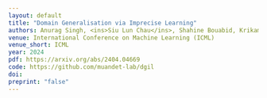 ```yaml
---
layout: default
title: "Domain Generalisation via Imprecise Learning"
authors: Anurag Singh, <ins>Siu Lun Chau</ins>, Shahine Bouabid, Krikamol Muandet 
venue: International Conference on Machine Learning (ICML)
venue_short: ICML
year: 2024
pdf: https://arxiv.org/abs/2404.04669
code: https://github.com/muandet-lab/dgil
doi: 
preprint: "false"
---
```

